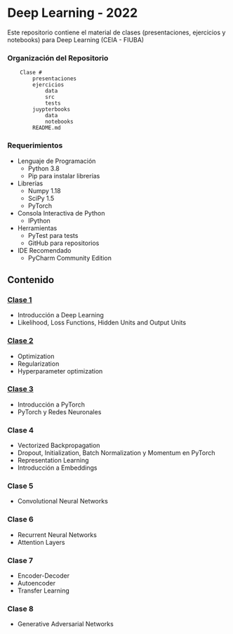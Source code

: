 # Deep Learning - 2022
Este repositorio contiene el material de clases (presentaciones, ejercicios y notebooks) para Deep Learning (CEIA - FIUBA)

### Organización del Repositorio

``` 
    Clase #
        presentaciones
        ejercicios
            data
            src
            tests
        juypterbooks
            data
            notebooks
        README.md
```

### Requerimientos
* Lenguaje de Programación
    * Python 3.8
    * Pip para instalar librerías
* Librerías
    * Numpy 1.18
    * SciPy 1.5
    * PyTorch
* Consola Interactiva de Python 
    * IPython
* Herramientas
    * PyTest para tests
    * GitHub para repositorios
* IDE Recomendado 
    * PyCharm Community Edition    

## Contenido

### [Clase 1](clase_1/README.md) 
* Introducción a Deep Learning
* Likelihood, Loss Functions, Hidden Units and Output Units

### [Clase 2](clase_2/README.md)
* Optimization
* Regularization
* Hyperparameter optimization

### [Clase 3](clase_3/README.md)
* Introducción a PyTorch
* PyTorch y Redes Neuronales

### Clase 4
* Vectorized Backpropagation
* Dropout, Initialization, Batch Normalization y Momentum en PyTorch
* Representation Learning 
* Introducción a Embeddings

### Clase 5
* Convolutional Neural Networks
    
### Clase 6
* Recurrent Neural Networks
* Attention Layers

### Clase 7
* Encoder-Decoder
* Autoencoder
* Transfer Learning

### Clase 8
* Generative Adversarial Networks